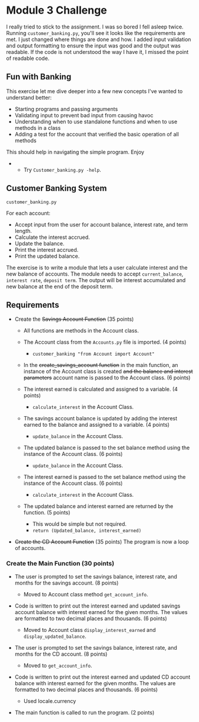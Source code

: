 # Module 3 Challenge

I really tried to stick to the assignment. I was so bored I fell asleep twice. Running `customer_banking.py`, you'll see it looks like the requirements are met. I just changed where things are done and how. I added input validation and output formatting to ensure the input was good and the output was readable. If the code is not understood the way I have it, I missed the point of readable code.
## Fun with Banking

This exercise let me dive deeper into a few new concepts I've wanted to understand better:

- Starting programs and passing arguments
- Validating input to prevent bad input from causing havoc
- Understanding when to use standalone functions and when to use methods in a class
- Adding a test for the account that verified the basic operation of all methods

This should help in navigating the simple program. Enjoy
-   - Try `Customer_banking.py -help`.

## Customer Banking System 

`customer_banking.py`

For each account:
- Accept input from the user for account balance, interest rate, and term length.
- Calculate the interest accrued.
- Update the balance.
- Print the interest accrued.
- Print the updated balance.

The exercise is to write a module that lets a user calculate interest and the new balance of accounts. The module needs to accept `current_balance`, `interest rate`, `deposit term`. The output will be interest accumulated and new balance at the end of the deposit term.

## Requirements

- Create the ~~Savings Account Function~~ (35 points)
    - All functions are methods in the Account class.

    - The Account class from the `Accounts.py` file is imported. (4 points)
        - `customer_banking "from Account import Account"`

    - In the ~~create_savings_account function~~ in the main function, an instance of the Account class is created ~~and the balance and interest parameters~~ account name is passed to the Account class. (6 points)

    - The interest earned is calculated and assigned to a variable. (4 points)
        - `calculate_interest` in the Account Class.

    - The savings account balance is updated by adding the interest earned to the balance and assigned to a variable. (4 points)
        - `update_balance` in the Account Class.

    - The updated balance is passed to the set balance method using the instance of the Account class. (6 points)
        - `update_balance` in the Account Class.

    - The interest earned is passed to the set balance method using the instance of the Account class. (6 points)
        - `calculate_interest` in the Account Class.

    - The updated balance and interest earned are returned by the function. (5 points)
        - This would be simple but not required. 
        - `return (Updated_balance, interest_earned)`

- ~~Create the CD Account Function~~ (35 points) The program is now a loop of accounts. 

### Create the Main Function (30 points)

- The user is prompted to set the savings balance, interest rate, and months for the savings account. (8 points)
    - Moved to Account class method `get_account_info`.

- Code is written to print out the interest earned and updated savings account balance with interest earned for the given months. The values are formatted to two decimal places and thousands. (6 points)
    - Moved to Account class `display_interest_earned` and `display_updated_balance`.

- The user is prompted to set the savings balance, interest rate, and months for the CD account. (8 points)
    - Moved to `get_account_info`.

- Code is written to print out the interest earned and updated CD account balance with interest earned for the given months. The values are formatted to two decimal places and thousands. (6 points)
    - Used locale.currency

- The main function is called to run the program. (2 points)
  

